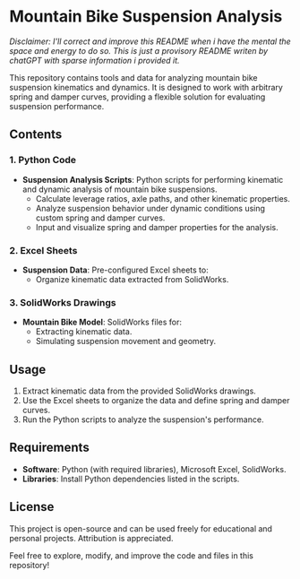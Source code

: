 # Mountain Bike Suspension Analysis

_Disclaimer: I'll correct and improve this README when i have the mental the space and energy to do so. This is just a provisory README writen by chatGPT with sparse information i provided it._


This repository contains tools and data for analyzing mountain bike suspension kinematics and dynamics. It is designed to work with arbitrary spring and damper curves, providing a flexible solution for evaluating suspension performance.

## Contents

### 1. **Python Code**
- **Suspension Analysis Scripts**: Python scripts for performing kinematic and dynamic analysis of mountain bike suspensions.
  - Calculate leverage ratios, axle paths, and other kinematic properties.
  - Analyze suspension behavior under dynamic conditions using custom spring and damper curves.
  - Input and visualize spring and damper properties for the analysis.

### 2. **Excel Sheets**
- **Suspension Data**: Pre-configured Excel sheets to:
  - Organize kinematic data extracted from SolidWorks.


### 3. **SolidWorks Drawings**
- **Mountain Bike Model**: SolidWorks files for:
  - Extracting kinematic data.
  - Simulating suspension movement and geometry.

## Usage
1. Extract kinematic data from the provided SolidWorks drawings.
2. Use the Excel sheets to organize the data and define spring and damper curves.
3. Run the Python scripts to analyze the suspension's performance.

## Requirements
- **Software**: Python (with required libraries), Microsoft Excel, SolidWorks.
- **Libraries**: Install Python dependencies listed in the scripts.

## License
This project is open-source and can be used freely for educational and personal projects. Attribution is appreciated.

Feel free to explore, modify, and improve the code and files in this repository!

